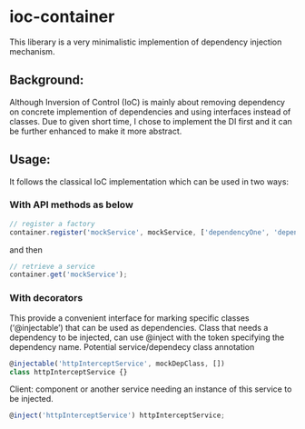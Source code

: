# ioc-container

This liberary is a very minimalistic implemention of dependency injection mechanism. 

## Background:

Although Inversion of Control (IoC) is mainly about removing dependency on concrete implemention of dependencies and using interfaces instead of classes.
Due to given short time, I chose to implement the DI first and it can be further enhanced to make it more abstract.

## Usage:

It follows the classical IoC implementation which can be used in two ways: 

### With API methods as below

```ts
// register a factory
container.register('mockService', mockService, ['dependencyOne', 'dependencyTwo']);
```
and then

```ts
// retrieve a service
container.get('mockService');
```

### With decorators 
This provide a convenient interface for marking
specific classes (‘@injectable’) that can be used as dependencies.
Class that needs a dependency to be injected, can use @inject with the token specifying the dependency name.
Potential service/dependecy class annotation

```ts
@injectable('httpInterceptService', mockDepClass, [])
class httpInterceptService {}
```

Client: component or another service needing an instance of this service to be injected.

```ts
@inject('httpInterceptService') httpInterceptService;
```





